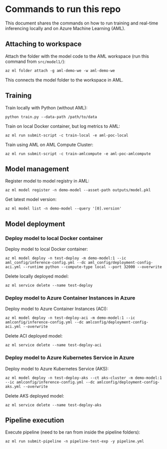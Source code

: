 # Commands to run this repo

This document shares the commands on how to run training and real-time inferencing locally and on Azure Machine Learning (AML).

## Attaching to workspace

Attach the folder with the model code to the AML workspace (run this command from `src/model1/`):
```
az ml folder attach -g aml-demo-we -w aml-demo-we
```

This connects the model folder to the workspace in AML.

## Training

Train locally with Python (without AML):
```
python train.py --data-path /path/to/data
```

Train on local Docker container, but log metrics to AML:
```
az ml run submit-script -c train-local -e aml-poc-local
```

Train using AML on AML Compute Cluster:
```
az ml run submit-script -c train-amlcompute -e aml-poc-amlcompute
```

## Model management

Register model to model registry in AML:
```
az ml model register -n demo-model --asset-path outputs/model.pkl
```

Get latest model version:
```
az ml model list -n demo-model --query '[0].version'
```

## Model deployment

### Deploy model to local Docker container

Deploy model to local Docker container:
```
az ml model deploy -n test-deploy -m demo-model:1 --ic aml_config/inference-config.yml --dc aml_config/deployment-config-aci.yml --runtime python --compute-type local --port 32000 --overwrite
```

Delete locally deployed model:
```
az ml service delete --name test-deploy
```

### Deploy model to Azure Container Instances in Azure

Deploy model to Azure Container Instances (ACI):
```
az ml model deploy -n test-deploy-aci -m demo-model:1 --ic amlconfig/inference-config.yml --dc amlconfig/deployment-config-aci.yml --overwrite
```

Delete ACI deployed model:
```
az ml service delete --name test-deploy-aci
```

### Deploy model to Azure Kubernetes Service in Azure

Deploy model to Azure Kubernetes Service (AKS):
```
az ml model deploy -n test-deploy-aks --ct aks-cluster -m demo-model:1 --ic amlconfig/inference-config.yml --dc amlconfig/deployment-config-aks.yml --overwrite
```

Delete AKS deployed model:
```
az ml service delete --name test-deploy-aks
```

## Pipeline execution

Execute pipeline (need to be ran from inside the pipeline folders):

```
az ml run submit-pipeline -n pipeline-test-exp -y pipeline.yml
```

